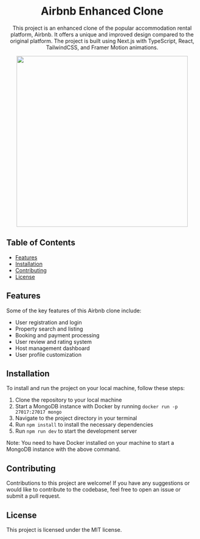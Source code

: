 <h1 align="center">Airbnb Enhanced Clone</h1>

<p align="center">This project is an enhanced clone of the popular accommodation rental platform, Airbnb. It offers a unique and improved design compared to the original platform. The project is built using Next.js with TypeScript, React, TailwindCSS, and Framer Motion animations.</p>

<p align="center"><img height="450" align="center" src="https://user-images.githubusercontent.com/70902862/230780754-95cbb0a9-6a8b-4646-9d1b-70c4d4621bc8.jpg" ></p>


## Table of Contents

- [Features](#features)
- [Installation](#installation)
- [Contributing](#contributing)
- [License](#license)

## Features

Some of the key features of this Airbnb clone include:

- User registration and login
- Property search and listing
- Booking and payment processing
- User review and rating system
- Host management dashboard
- User profile customization

## Installation

To install and run the project on your local machine, follow these steps:

1. Clone the repository to your local machine
2. Start a MongoDB instance with Docker by running `docker run -p 27017:27017 mongo`
3. Navigate to the project directory in your terminal
4. Run `npm install` to install the necessary dependencies
5. Run `npm run dev` to start the development server

Note: You need to have Docker installed on your machine to start a MongoDB instance with the above command.

## Contributing

Contributions to this project are welcome! If you have any suggestions or would like to contribute to the codebase, feel free to open an issue or submit a pull request.

## License

This project is licensed under the MIT license.
